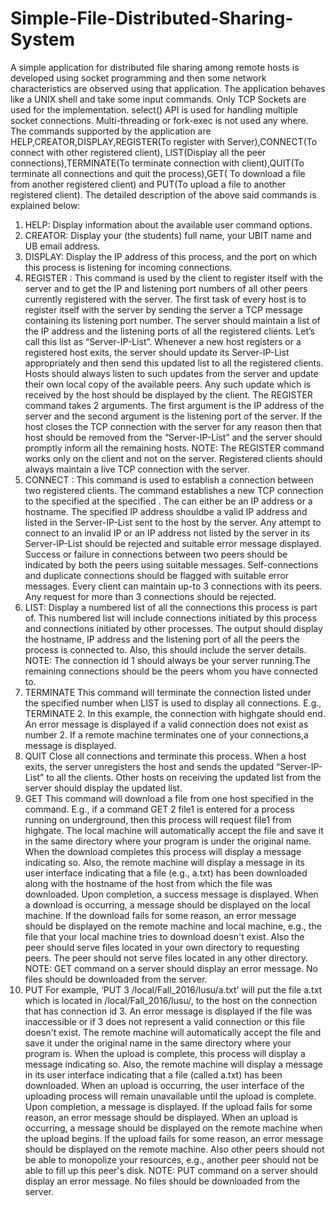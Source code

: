 # Simple-File-Distributed-Sharing-System

A simple application for distributed file sharing among remote hosts is developed using socket programming and then some network characteristics are observed using that application. The application behaves like a UNIX shell and take some input commands. Only TCP Sockets are used for the implementation. select() API is used for handling multiple socket connections. Multi-threading or fork-exec is not used any where.
The commands supported by the application are HELP,CREATOR,DISPLAY,REGISTER(To register with Server),CONNECT(To connect with other registered client), LIST(Display all the peer connections),TERMINATE(To terminate connection with client),QUIT(To terminate all connections and quit the process),GET( To download a file from another registered client) and PUT(To upload a file to another registered client). The detailed description of the above said commands is explained below:


1. HELP: Display information about the available user command options.
2. CREATOR: Display your (the students) full name, your UBIT name and UB email address.
3. DISPLAY: Display the IP address of this process, and the port on which this process is listening for
  incoming connections.
4. REGISTER <server IP> <port no> : This command is used by the client to register itself with the
  server and to get the IP and listening port numbers of all other peers currently registered with the
  server. The first task of every host is to register itself with the server by sending the server a TCP
  message containing its listening port number. The server should maintain a list of the IP address and the
  listening ports of all the registered clients. Let’s call this list as “Server-IP-List”. Whenever a new host
  registers or a registered host exits, the server should update its Server-IP-List appropriately and then
  send this updated list to all the registered clients. Hosts should always listen to such updates from the
  server and update their own local copy of the available peers. Any such update which is received by the
  host should be displayed by the client. The REGISTER command takes 2 arguments. The first
  argument is the IP address of the server and the second argument is the listening port of the server. If
  the host closes the TCP connection with the server for any reason then that host should be removed
  from the “Server-IP-List” and the server should promptly inform all the remaining hosts.
  NOTE: The REGISTER command works only on the client and not on the server. Registered clients
  should always maintain a live TCP connection with the server.
5. CONNECT <destination> <port no>: This command is used to establish a connection between two
  registered clients. The command establishes a new TCP connection to the specified <destination> at the
  specified <port no>. The <destination> can either be an IP address or a hostname. The specified IP address shouldbe a valid   IP address and  listed in the Server-IP-List sent to the host by the server. Any attempt to
  connect to an invalid IP or an IP address not listed by the server in its Server-IP-List should be rejected
  and suitable error message displayed. Success or failure in connections between two peers should be
  indicated by both the peers using suitable messages. Self-connections and duplicate connections should
  be flagged with suitable error messages. Every client can maintain up-to 3 connections with its peers.
  Any request for more than 3 connections should be rejected.
6. LIST: Display a numbered list of all the connections this process is part of. This numbered list will
  include connections initiated by this process and connections initiated by other processes. The output
  should display the hostname, IP address and the listening port of all the peers the process is connected
  to. Also, this should include the server details.
NOTE: The connection id 1 should always be your server running.The remaining connections should be the peers whom you have connected to.
7. TERMINATE <connection id> This command will terminate the connection listed under the
  specified number when LIST is used to display all connections. E.g., TERMINATE 2. In this example,
  the connection with highgate should end. An error message is displayed if a valid connection does not
  exist as number 2. If a remote machine terminates one of your connections,a
  message is displayed.
8. QUIT Close all connections and terminate this process. When a host exits, the server unregisters the
  host and sends the updated “Server-IP-List” to all the clients. Other hosts on receiving the updated list
  from the server should display the updated list.
9. GET <connection id> <file> This command will download a file from one host specified in the
  command.
  E.g., if a command GET 2 file1 is entered for a process running on underground, then this process will
  request file1 from highgate. The local machine will automatically accept the file and save it in the same
  directory where your program is under the original name. When the download completes this process
  will display a message indicating so. Also, the remote machine will display a message in its user
  interface indicating that a file (e.g., a.txt) has been downloaded along with the hostname of the host
  from which the file was downloaded. Upon completion, a success message is displayed. When a
  download is occurring, a message should be displayed on the local machine. If the download fails for
  some reason, an error message should be displayed on the remote machine and local machine, e.g., the
  file that your local machine tries to download doesn't exist. Also the peer should serve files located in
  your own directory to requesting peers. The peer should not serve files located in any other directory.
  NOTE: GET command on a server should display an error message. No files should be downloaded
  from the server.
10. PUT <connection id> <file name> For example, ‘PUT 3 /local/Fall_2016/lusu/a.txt’ will put the file
  a.txt which is located in /local/Fall_2016/lusu/, to the host on the connection that has connection id 3.
  An error message is displayed if the file was inaccessible or if 3 does not represent a valid connection
  or this file doesn't exist. The remote machine will automatically accept the file and save it under the
  original name in the same directory where your program is. When the upload is complete, this process
  will display a message indicating so. Also, the remote machine will display a message in its user
  interface indicating that a file (called a.txt) has been downloaded. When an upload is occurring, the user
  interface of the uploading process will remain unavailable until the upload is complete. Upon
  completion, a message is displayed. If the upload fails for some reason, an error message should be
  displayed. When an upload is occurring, a message should be displayed on the remote machine when
  the upload begins. If the upload fails for some reason, an error message should be displayed on the
  remote machine. Also other peers should not be able to monopolize your resources, e.g., another peer
  should not be able to fill up this peer's disk.
  NOTE: PUT command on a server should display an error message. No files should be downloaded
  from the server.
